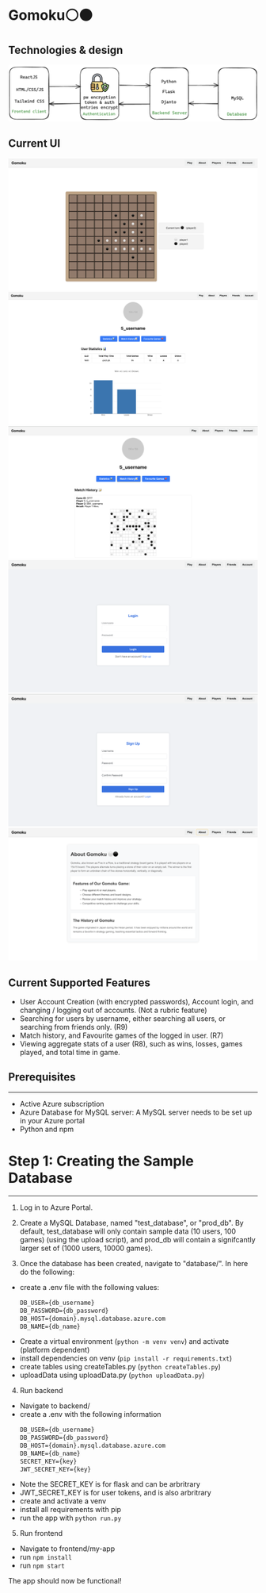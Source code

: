 # Gomoku⚪⚫
## Technologies & design
![Tech](/assets/tech.png)
## Current UI
![Gameplay](/assets/gamePlay.png)
![Statistics](/assets/stats.png)
![Match-History](/assets/match-history.png)
![Log-in](/assets/Log-in.png)
![Sign-up](/assets/Sign-up.png)
![About](/assets/about.png)


## Current Supported Features
- User Account Creation (with encrypted passwords), Account login, and changing / logging out of accounts. (Not a rubric feature)
- Searching for users by username, either searching all users, or searching from friends only. (R9)
- Match history, and Favourite games of the logged in user. (R7)
- Viewing aggregate stats of a user (R8), such as wins, losses, games played, and total time in game.

## Prerequisites
-------------
- Active Azure subscription
- Azure Database for MySQL server: A MySQL server needs to be set up in your Azure portal
- Python and npm

# Step 1: Creating the Sample Database
------------------------------------
1. Log in to Azure Portal.

2. Create a MySQL Database, named "test_database", or "prod_db". By default, test_database will only contain sample data (10 users, 100 games) (using the upload script), and prod_db will contain a signifcantly larger set of (1000 users, 10000 games). 
3. Once the database has been created, navigate to "database/". In here do the following:
- create a .env file with the following values:
    ```
    DB_USER={db_username}
    DB_PASSWORD={db_password}
    DB_HOST={domain}.mysql.database.azure.com
    DB_NAME={db_name}
    ```
- Create a virtual environment (`python -m venv venv`) and activate (platform dependent)
- install dependencies on venv (`pip install -r requirements.txt`)
- create tables using createTables.py (`python createTables.py`)
- uploadData using uploadData.py (`python uploadData.py`)

4. Run backend
- Navigate to backend/
- create a .env with the following information
    ```
    DB_USER={db_username}
    DB_PASSWORD={db_password}
    DB_HOST={domain}.mysql.database.azure.com
    DB_NAME={db_name}
    SECRET_KEY={key}
    JWT_SECRET_KEY={key}
    ```
- Note the SECRET_KEY is for flask and can be arbritrary
- JWT_SECRET_KEY is for user tokens, and is also arbritrary
- create and activate a venv
- install all requirements with pip
- run the app with `python run.py`
5. Run frontend
- Navigate to frontend/my-app
- run `npm install`
- run `npm start`

The app should now be functional!




